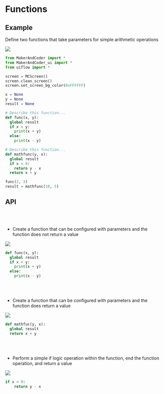 # Functions

## Example

Define two functions that take parameters for simple arithmetic operations

<img class="blockly_svg" src="https://makerandcoder.com/MCLab/blockly/generic/Functions/uiflow_block_example.svg"> 

```python
from MakerAndCoder import *
from MakerAndCoder_ui import *
from uiflow import *

screen = MCScreen()
screen.clean_screen()
screen.set_screen_bg_color(0xFFFFFF)

x = None
y = None
result = None

# Describe this function...
def func(x, y):
  global result
  if x < y:
    print(x + y)
  else:
    print(x - y)

# Describe this function...
def mathfunc(y, x):
  global result
  if x < 0:
    return y - x
  return x + y

func(2, 3)
result = mathfunc(10, 5)
```

## API
<br><br>
- Create a function that can be configured with parameters and the function does not return a value
<img class="blockly_svg" src="https://makerandcoder.com/MCLab/blockly/generic/Functions/uiflow_block_procedures_defnoreturn.svg"> 

```python
def func(x, y):
  global result
  if x < y:
    print(x + y)
  else:
    print(x - y)
```

<br><br>
- Create a function that can be configured with parameters and the function does return a value
<img class="blockly_svg" src="https://makerandcoder.com/MCLab/blockly/generic/Functions/uiflow_block_procedures_defreturn.svg"> 

```python
def mathfuc(y, x):
  global result
  return x + y
```

<br><br>
- Perform a simple if logic operation within the function, end the function operation, and return a value
<img class="blockly_svg" src="https://makerandcoder.com/MCLab/blockly/generic/Functions/uiflow_block_procedures_ifreturn.svg"> 

```python
if x < 0:
    return y - x
```


